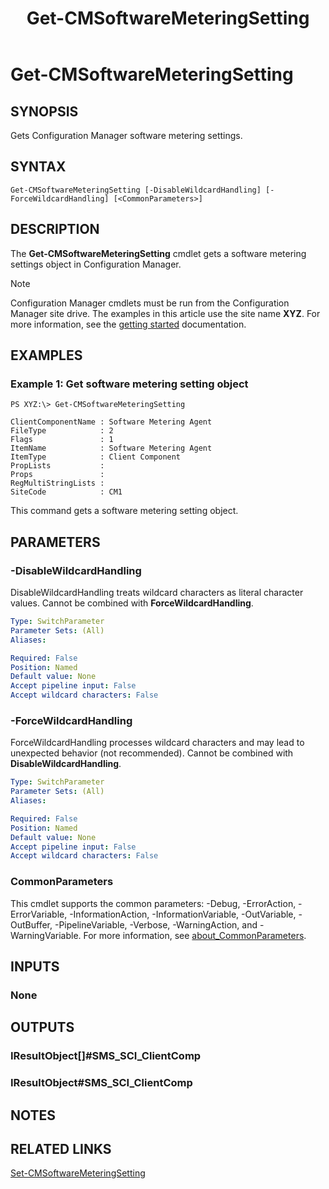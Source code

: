 ﻿---
description: Gets Configuration Manager software metering settings.
external help file: AdminUI.PS.dll-Help.xml
Module Name: ConfigurationManager
ms.date: 05/02/2019
schema: 2.0.0
title: Get-CMSoftwareMeteringSetting
---

# Get-CMSoftwareMeteringSetting

## SYNOPSIS
Gets Configuration Manager software metering settings.

## SYNTAX

```
Get-CMSoftwareMeteringSetting [-DisableWildcardHandling] [-ForceWildcardHandling] [<CommonParameters>]
```

## DESCRIPTION
The **Get-CMSoftwareMeteringSetting** cmdlet gets a software metering settings object in Configuration Manager.

> [!NOTE]
> Configuration Manager cmdlets must be run from the Configuration Manager site drive.
> The examples in this article use the site name **XYZ**. For more information, see the
> [getting started](/powershell/sccm/overview) documentation.

## EXAMPLES

### Example 1: Get software metering setting object
```
PS XYZ:\> Get-CMSoftwareMeteringSetting

ClientComponentName : Software Metering Agent
FileType            : 2
Flags               : 1
ItemName            : Software Metering Agent
ItemType            : Client Component
PropLists           :
Props               :
RegMultiStringLists :
SiteCode            : CM1
```

This command gets a software metering setting object.

## PARAMETERS

### -DisableWildcardHandling
DisableWildcardHandling treats wildcard characters as literal character values. Cannot be combined with **ForceWildcardHandling**.

```yaml
Type: SwitchParameter
Parameter Sets: (All)
Aliases:

Required: False
Position: Named
Default value: None
Accept pipeline input: False
Accept wildcard characters: False
```

### -ForceWildcardHandling
ForceWildcardHandling processes wildcard characters and may lead to unexpected behavior (not recommended). Cannot be combined with **DisableWildcardHandling**.

```yaml
Type: SwitchParameter
Parameter Sets: (All)
Aliases:

Required: False
Position: Named
Default value: None
Accept pipeline input: False
Accept wildcard characters: False
```

### CommonParameters
This cmdlet supports the common parameters: -Debug, -ErrorAction, -ErrorVariable, -InformationAction, -InformationVariable, -OutVariable, -OutBuffer, -PipelineVariable, -Verbose, -WarningAction, and -WarningVariable. For more information, see [about_CommonParameters](http://go.microsoft.com/fwlink/?LinkID=113216).

## INPUTS

### None

## OUTPUTS

### IResultObject[]#SMS_SCI_ClientComp

### IResultObject#SMS_SCI_ClientComp

## NOTES

## RELATED LINKS

[Set-CMSoftwareMeteringSetting](Set-CMSoftwareMeteringSetting.md)


